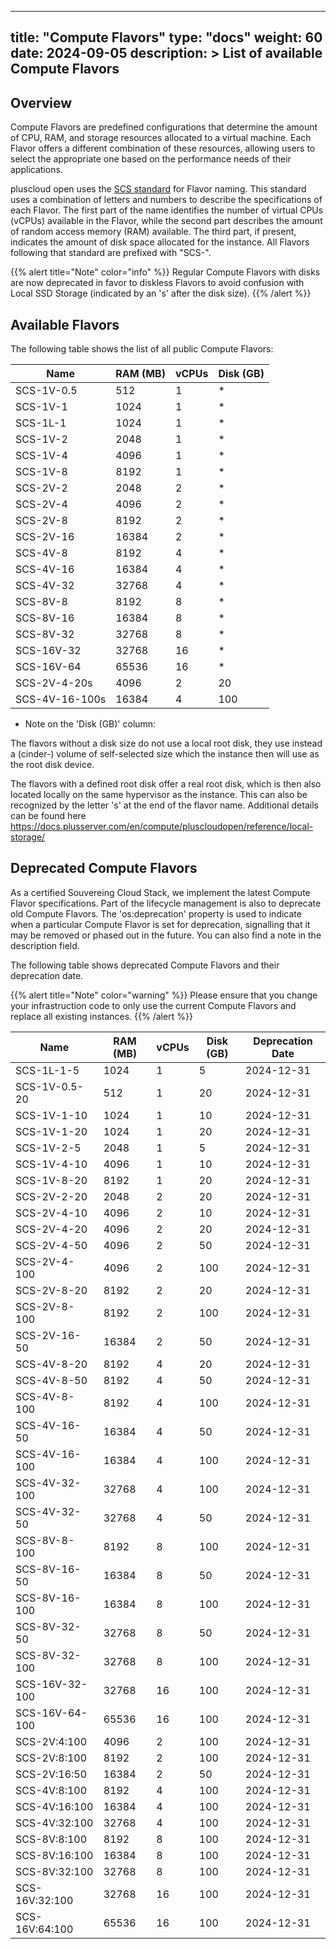 
---
title: "Compute Flavors"
type: "docs"
weight: 60
date: 2024-09-05
description: >
  List of available Compute Flavors
---

## Overview

Compute Flavors are predefined configurations that determine the amount of CPU, RAM, and storage
resources allocated to a virtual machine. Each Flavor offers a different combination of these resources,
allowing users to select the appropriate one based on the performance needs of their applications.

pluscloud open uses the [SCS standard](https://github.com/SovereignCloudStack/standards) for Flavor naming.
This standard uses a combination of letters and numbers to describe the specifications of each Flavor.
The first part of the name identifies the number of virtual CPUs (vCPUs) available in the Flavor, while the second part describes the amount of random access memory (RAM) available.
The third part, if present, indicates the amount of disk space allocated for the instance.
All Flavors following that standard are prefixed with "SCS-".


{{% alert title="Note" color="info" %}}
Regular Compute Flavors with disks are now deprecated in favor to diskless Flavors to avoid confusion with Local SSD Storage (indicated by an 's' after the disk size).
{{% /alert %}}

## Available Flavors

The following table shows the list of all public Compute Flavors:

| Name           | RAM (MB) | vCPUs | Disk (GB) |
|----------------|----------|-------|-----------|
| SCS-1V-0.5 | 512 | 1 | * |
| SCS-1V-1 | 1024 | 1 | * |
| SCS-1L-1 | 1024 | 1 | * |
| SCS-1V-2 | 2048 | 1 | * |
| SCS-1V-4 | 4096 | 1 | * |
| SCS-1V-8 | 8192 | 1 | * |
| SCS-2V-2 | 2048 | 2 | * |
| SCS-2V-4 | 4096 | 2 | * |
| SCS-2V-8 | 8192 | 2 | * |
| SCS-2V-16 | 16384 | 2 | * |
| SCS-4V-8 | 8192 | 4 | * |
| SCS-4V-16 | 16384 | 4 | * |
| SCS-4V-32 | 32768 | 4 | * |
| SCS-8V-8 | 8192 | 8 | * |
| SCS-8V-16 | 16384 | 8 | * |
| SCS-8V-32 | 32768 | 8 | * |
| SCS-16V-32 | 32768 | 16 | * |
| SCS-16V-64 | 65536 | 16 | * |
| SCS-2V-4-20s | 4096 | 2 | 20 |
| SCS-4V-16-100s | 16384 | 4 | 100 |

* Note on the 'Disk (GB)' column:

The flavors without a disk size do not use a local root disk, they use instead a (cinder-) volume of self-selected size which the instance then will use as the root disk device.

The flavors with a defined root disk offer a real root disk, which is then also located locally on the same hypervisor as the instance. This can also be recognized by the
letter 's' at the end of the flavor name. Additional details can be found here https://docs.plusserver.com/en/compute/pluscloudopen/reference/local-storage/

## Deprecated Compute Flavors

As a certified Souvereing Cloud Stack, we implement the latest Compute Flavor specifications.
Part of the lifecycle management is also to deprecate old Compute Flavors. The 'os:deprecation' property is used to indicate when a
particular Compute Flavor is set for deprecation, signalling that it may be removed or phased out in the future.
You can also find a note in the description field.

The following table shows deprecated Compute Flavors and their deprecation date.


{{% alert title="Note" color="warning" %}}
Please ensure that you change your infrastruction code to only use the current Compute Flavors and replace all existing instances.
{{% /alert %}}

| Name           | RAM (MB) | vCPUs | Disk (GB) | Deprecation Date |
|----------------|----------|-------|-----------|------------------|
| SCS-1L-1-5 | 1024 | 1 | 5 | 2024-12-31 |
| SCS-1V-0.5-20 | 512 | 1 | 20 | 2024-12-31 |
| SCS-1V-1-10 | 1024 | 1 | 10 | 2024-12-31 |
| SCS-1V-1-20 | 1024 | 1 | 20 | 2024-12-31 |
| SCS-1V-2-5 | 2048 | 1 | 5 | 2024-12-31 |
| SCS-1V-4-10 | 4096 | 1 | 10 | 2024-12-31 |
| SCS-1V-8-20 | 8192 | 1 | 20 | 2024-12-31 |
| SCS-2V-2-20 | 2048 | 2 | 20 | 2024-12-31 |
| SCS-2V-4-10 | 4096 | 2 | 10 | 2024-12-31 |
| SCS-2V-4-20 | 4096 | 2 | 20 | 2024-12-31 |
| SCS-2V-4-50 | 4096 | 2 | 50 | 2024-12-31 |
| SCS-2V-4-100 | 4096 | 2 | 100 | 2024-12-31 |
| SCS-2V-8-20 | 8192 | 2 | 20 | 2024-12-31 |
| SCS-2V-8-100 | 8192 | 2 | 100 | 2024-12-31 |
| SCS-2V-16-50 | 16384 | 2 | 50 | 2024-12-31 |
| SCS-4V-8-20 | 8192 | 4 | 20 | 2024-12-31 |
| SCS-4V-8-50 | 8192 | 4 | 50 | 2024-12-31 |
| SCS-4V-8-100 | 8192 | 4 | 100 | 2024-12-31 |
| SCS-4V-16-50 | 16384 | 4 | 50 | 2024-12-31 |
| SCS-4V-16-100 | 16384 | 4 | 100 | 2024-12-31 |
| SCS-4V-32-100 | 32768 | 4 | 100 | 2024-12-31 |
| SCS-4V-32-50 | 32768 | 4 | 50 | 2024-12-31 |
| SCS-8V-8-100 | 8192 | 8 | 100 | 2024-12-31 |
| SCS-8V-16-50 | 16384 | 8 | 50 | 2024-12-31 |
| SCS-8V-16-100 | 16384 | 8 | 100 | 2024-12-31 |
| SCS-8V-32-50 | 32768 | 8 | 50 | 2024-12-31 |
| SCS-8V-32-100 | 32768 | 8 | 100 | 2024-12-31 |
| SCS-16V-32-100 | 32768 | 16 | 100 | 2024-12-31 |
| SCS-16V-64-100 | 65536 | 16 | 100 | 2024-12-31 |
| SCS-2V:4:100 | 4096 | 2 | 100 | 2024-12-31 |
| SCS-2V:8:100 | 8192 | 2 | 100 | 2024-12-31 |
| SCS-2V:16:50 | 16384 | 2 | 50 | 2024-12-31 |
| SCS-4V:8:100 | 8192 | 4 | 100 | 2024-12-31 |
| SCS-4V:16:100 | 16384 | 4 | 100 | 2024-12-31 |
| SCS-4V:32:100 | 32768 | 4 | 100 | 2024-12-31 |
| SCS-8V:8:100 | 8192 | 8 | 100 | 2024-12-31 |
| SCS-8V:16:100 | 16384 | 8 | 100 | 2024-12-31 |
| SCS-8V:32:100 | 32768 | 8 | 100 | 2024-12-31 |
| SCS-16V:32:100 | 32768 | 16 | 100 | 2024-12-31 |
| SCS-16V:64:100 | 65536 | 16 | 100 | 2024-12-31 |
